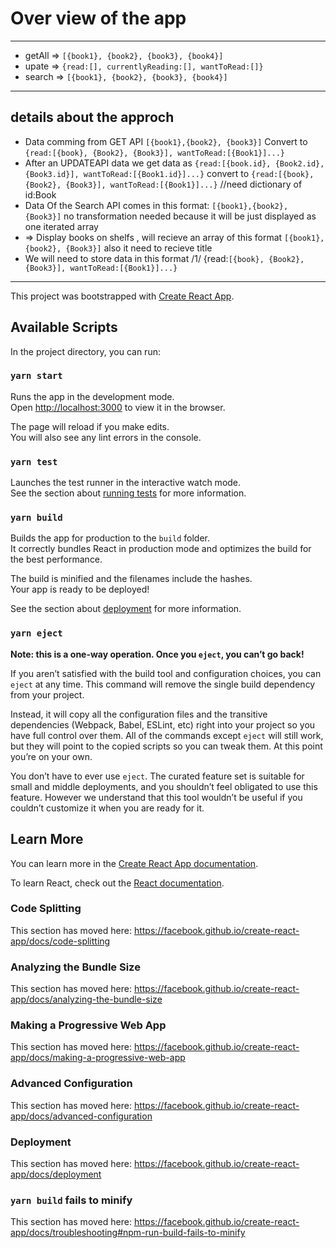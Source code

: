 # Over view of the app 

________
- getAll => `[{book1}, {book2}, {book3}, {book4}]`
- upate  => `{read:[], currentlyReading:[], wantToRead:[]}`
- search => `[{book1}, {book2}, {book3}, {book4}]`
_______
## details about the approch
- Data comming from GET API  `[{book1},{book2}, {book3}]`  Convert to  `{read:[{book}, {Book2}, {Book3}], wantToRead:[{Book1}]...}`
- After an UPDATEAPI data we get data as `{read:[{book.id}, {Book2.id}, {Book3.id}], wantToRead:[{Book1.id}]...}`
   convert to `{read:[{book}, {Book2}, {Book3}], wantToRead:[{Book1}]...}` //need dictionary of id:Book
- Data Of the Search API comes in this format: `[{book1},{book2}, {Book3}]` no transformation needed because it will be just displayed as one iterated  array
- => Display books on shelfs , will recieve an array of this format  `[{book1},{book2}, {Book3}]`  also it need to recieve title 
- We will need to store data in this format /1/ {read:`[{book}, {Book2}, {Book3}], wantToRead:[{Book1}]...}`
-----





This project was bootstrapped with [Create React App](https://github.com/facebook/create-react-app).

## Available Scripts

In the project directory, you can run:

### `yarn start`

Runs the app in the development mode.<br />
Open [http://localhost:3000](http://localhost:3000) to view it in the browser.

The page will reload if you make edits.<br />
You will also see any lint errors in the console.

### `yarn test`

Launches the test runner in the interactive watch mode.<br />
See the section about [running tests](https://facebook.github.io/create-react-app/docs/running-tests) for more information.

### `yarn build`

Builds the app for production to the `build` folder.<br />
It correctly bundles React in production mode and optimizes the build for the best performance.

The build is minified and the filenames include the hashes.<br />
Your app is ready to be deployed!

See the section about [deployment](https://facebook.github.io/create-react-app/docs/deployment) for more information.

### `yarn eject`

**Note: this is a one-way operation. Once you `eject`, you can’t go back!**

If you aren’t satisfied with the build tool and configuration choices, you can `eject` at any time. This command will remove the single build dependency from your project.

Instead, it will copy all the configuration files and the transitive dependencies (Webpack, Babel, ESLint, etc) right into your project so you have full control over them. All of the commands except `eject` will still work, but they will point to the copied scripts so you can tweak them. At this point you’re on your own.

You don’t have to ever use `eject`. The curated feature set is suitable for small and middle deployments, and you shouldn’t feel obligated to use this feature. However we understand that this tool wouldn’t be useful if you couldn’t customize it when you are ready for it.

## Learn More

You can learn more in the [Create React App documentation](https://facebook.github.io/create-react-app/docs/getting-started).

To learn React, check out the [React documentation](https://reactjs.org/).

### Code Splitting

This section has moved here: https://facebook.github.io/create-react-app/docs/code-splitting

### Analyzing the Bundle Size

This section has moved here: https://facebook.github.io/create-react-app/docs/analyzing-the-bundle-size

### Making a Progressive Web App

This section has moved here: https://facebook.github.io/create-react-app/docs/making-a-progressive-web-app

### Advanced Configuration

This section has moved here: https://facebook.github.io/create-react-app/docs/advanced-configuration

### Deployment

This section has moved here: https://facebook.github.io/create-react-app/docs/deployment

### `yarn build` fails to minify

This section has moved here: https://facebook.github.io/create-react-app/docs/troubleshooting#npm-run-build-fails-to-minify
